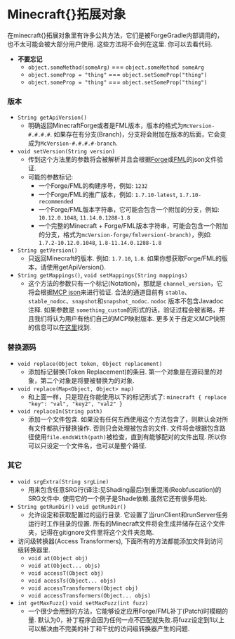 # Minecraft{}拓展对象

在minecraft{}拓展对象里有许多公共方法，它们是被ForgeGradle内部调用的，也不太可能会被大部分用户使用. 这些方法将不会列在这里. 你可以去看代码.

- **不要忘记**
    - `object.someMethod(someArg)` === `object.someMethod someArg`
    - `object.someProp = "thing"` === `object.setSomeProp("thing")`
    - `object.someProp = "thing"` === `object.setSomeProp("thing")`

### 版本

- `String getApiVersion()`
    - 明确返回MinecraftForge或者是FML版本，版本的格式为`McVersion-#.#.#.#`. 如果存在有分支(Branch)，分支将会附加在版本的后面，它会变成为`McVersion-#.#.#.#-branch`.
- `void setVersion(String version)`
    - 传到这个方法里的参数将会被解析并且会根据[Forge](http://files.minecraftforge.net/maven/net/minecraftforge/forge/json)或[FML](http://files.minecraftforge.net/maven/net/minecraftforge/fml/json)的json文件验证.
    - 可能的参数标记:
        - 一个Forge/FML的构建序号，例如: `1232`
        - 一个Forge/FML的推广版本，例如: `1.7.10-latest`, `1.7.10-recommended`
        - 一个Forge/FML版本字符串，它可能会包含一个附加的分支，例如: `10.12.0.1048`, `11.14.0.1288-1.8`
        - 一个完整的Minecraft + Forge/FML版本字符串，可能会包含一个附加的分支，格式为`mcVersion-forge/fmlversion(-branch)`，例如: `1.7.2-10.12.0.1048`, `1.8-11.14.0.1288-1.8`
- `String getVersion()`
    - 只返回Minecraft的版本. 例如: `1.7.10`, `1.8`. 如果你想获取Forge/FML的版本，请使用getApiVersion().
- `String getMappings()`, `void setMappings(String mappings)`
    - 这个方法的参数只有一个标记(Notation)，那就是 `channel_version`，它将会根据[MCP json](http://export.mcpbot.bspk.rs/versions.json)来进行验证. 合法的通道目前有 `stable`、`stable_nodoc`、`snapshot`和`snapshot_nodoc`. `nodoc` 版本不包含Javadoc注释. 如果参数是 `something_custom`的形式的话，验证过程会被省略，并且我们将认为用户有他们自己的MCP映射版本. 更多关于自定义MCP快照的信息可以在[这里](https://gist.github.com/AbrarSyed/0d1f7ebea8767e264038)找到.


### 替换源码

- `void replace(Object token, Object replacement)`
    - 添加标记替换(Token Replacement)的条目. 第一个对象是在源码里的对象，第二个对象是将要被替换为的对象.
- `void replace(Map<Object, Object> map)`
    - 和上面一样，只是现在你能使用以下的标记形式了: `minecraft { replace "key": "val", "key2", "val2" }`
- `void replaceIn(String path)`
    - 添加一个文件包含. 如果没有任何东西使用这个方法包含了，则默认会对所有文件都执行替换操作. 否则只会处理被包含的文件. 文件将会根据包含路径使用`file.endsWith(path)`被检查，直到有能够配对的文件出现. 所以你可以只设定一个文件名，也可以是整个路径.

### 其它

- `void srgExtra(String srgLine)`
    - 用来包含任意SRG行(译注:见Shading最后)到重混淆(Reobfuscation)的SRG文件中. 使用它的一个例子是Shade依赖.虽然它还有很多用处.
- `String getRunDir()` `void getRunDir()`
    - 允许设定和获取配置过的运行目录. 它设置了当runClient和runServer任务运行时工作目录的位置. 所有的Minecraft文件将会生成并储存在这个文件夹，记得在gitignore文件里将这个文件夹忽略.
- 访问级转换器(Access Transformers), 下面所有的方法都能添加文件到访问级转换器里.
    - `void at(Object obj)`
    - `void at(Object... objs)`
    - `void accessT(Object obj)`
    - `void acessTs(Object... objs)`
    - `void accessTransformers(Object obj)`
    - `void accessTransformers(Object... objs)`
- `int getMaxFuzz()` `void setMaxFuzz(int fuzz)`
    - 一个很少会用到的方法，它能够设定应用Forge/FML补丁(Patch)时模糊的量. 默认为0，补丁程序会因为任何一点不匹配就失败.将fuzz设定到1以上可以解决由不完美的补丁和干扰的访问级转换器产生的问题.

